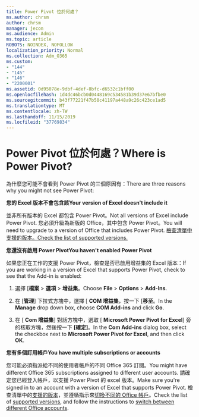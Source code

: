 ```yaml
---
title: Power Pivot 位於何處？
ms.author: chrsm
author: chrsm
manager: jecon
ms.audience: Admin
ms.topic: article
ROBOTS: NOINDEX, NOFOLLOW
localization_priority: Normal
ms.collection: Adm_O365
ms.custom:
- "144"
- "145"
- "146"
- "2200001"
ms.assetid: 0d95078e-9dbf-4def-8bfc-d6532c1bff00
ms.openlocfilehash: 1d4dc46bcb0d0448169c534581b39d37e67bfbe0
ms.sourcegitcommit: b43f77221f47b50c41197a448a9c26c423ce1ad5
ms.translationtype: MT
ms.contentlocale: zh-TW
ms.lasthandoff: 11/15/2019
ms.locfileid: "37769834"
---
```

# <a name="where-is-power-pivot"></a><span data-ttu-id="d84df-102">Power Pivot 位於何處？</span><span class="sxs-lookup"><span data-stu-id="d84df-102">Where is Power Pivot?</span></span>

<span data-ttu-id="d84df-103">為什麼您可能不會看到 Power Pivot 的三個原因有：</span><span class="sxs-lookup"><span data-stu-id="d84df-103">There are three reasons why you might not see Power Pivot:</span></span>
  
<span data-ttu-id="d84df-104">**您的 Excel 版本不會包含該**</span><span class="sxs-lookup"><span data-stu-id="d84df-104">**Your version of Excel doesn't include it**</span></span>
  
<span data-ttu-id="d84df-105">並非所有版本的 Excel 都包含 Power Pivot。</span><span class="sxs-lookup"><span data-stu-id="d84df-105">Not all versions of Excel include Power Pivot.</span></span> <span data-ttu-id="d84df-106">您必須升級為新版的 Office，其中包含 Power Pivot。</span><span class="sxs-lookup"><span data-stu-id="d84df-106">You will need to upgrade to a version of Office that includes Power Pivot.</span></span> [<span data-ttu-id="d84df-107">檢查清單中支援的版本。</span><span class="sxs-lookup"><span data-stu-id="d84df-107">Check the list of supported versions.</span></span>](https://support.office.com/article/aa64e217-4b6e-410b-8337-20b87e1c2a4b.aspx)
  
<span data-ttu-id="d84df-108">**您還沒有啟用 Power Pivot**</span><span class="sxs-lookup"><span data-stu-id="d84df-108">**You haven't enabled Power Pivot**</span></span>
  
<span data-ttu-id="d84df-109">如果您正在工作的支援 Power Pivot，檢查是否已啟用增益集的 Excel 版本：</span><span class="sxs-lookup"><span data-stu-id="d84df-109">If you are working in a version of Excel that supports Power Pivot, check to see that the Add-in is enabled:</span></span>
  
1. <span data-ttu-id="d84df-110">選擇 [**檔案** \> **選項** \> **增益集**。</span><span class="sxs-lookup"><span data-stu-id="d84df-110">Choose **File** \> **Options** \> **Add-Ins**.</span></span>

2. <span data-ttu-id="d84df-111">在 [**管理**] 下拉式方塊中，選擇 [ **COM 增益集**，按一下 [**移至**。</span><span class="sxs-lookup"><span data-stu-id="d84df-111">In the **Manage** drop down box, choose **COM Add-ins** and click **Go**.</span></span>

3. <span data-ttu-id="d84df-112">在 [ **Com 增益集**] 對話方塊中，選取 [ **Microsoft Power Pivot for Excel**] 旁的核取方塊，然後按一下 **[確定]**。</span><span class="sxs-lookup"><span data-stu-id="d84df-112">In the **Com Add-ins** dialog box, select the checkbox next to **Microsoft Power Pivot for Excel**, and then click **OK**.</span></span>

<span data-ttu-id="d84df-113">**您有多個訂用帳戶**</span><span class="sxs-lookup"><span data-stu-id="d84df-113">**You have multiple subscriptions or accounts**</span></span>
  
<span data-ttu-id="d84df-114">您可能必須指派給不同的使用者帳戶的不同 Office 365 訂閱。</span><span class="sxs-lookup"><span data-stu-id="d84df-114">You might have different Office 365 subscriptions assigned to different user accounts.</span></span> <span data-ttu-id="d84df-115">請確定您已經登入帳戶，以支援 Power Pivot 的 excel 版本。</span><span class="sxs-lookup"><span data-stu-id="d84df-115">Make sure you're signed in to an account with a version of Excel that supports Power Pivot.</span></span> <span data-ttu-id="d84df-116">檢查清單中的[支援的版本](https://support.office.com/article/aa64e217-4b6e-410b-8337-20b87e1c2a4b.aspx)，並遵循指示來[切換不同的 Office 帳戶](https://support.office.com/article/b9582171-fd1f-4284-9846-bdd72bb28426.aspx#BKMK_WebSwitchAccounts)。</span><span class="sxs-lookup"><span data-stu-id="d84df-116">Check the list of [supported versions](https://support.office.com/article/aa64e217-4b6e-410b-8337-20b87e1c2a4b.aspx), and follow the instructions to [switch between different Office accounts](https://support.office.com/article/b9582171-fd1f-4284-9846-bdd72bb28426.aspx#BKMK_WebSwitchAccounts).</span></span>
